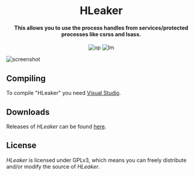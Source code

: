 <h1 align="center">
  <br>
  HLeaker
  <br>
</h1>
<h4 align="center">This allows you to use the process handles from services/protected processes like csrss and lsass.</h4>

<p align="center">
 <img src="https://img.shields.io/badge/open-source-blue.svg" alt="op">
<img src="https://img.shields.io/aur/license/yaourt.svg" alt="lm">
</p>

![screenshot](http://i.imgur.com/mlLWBSU.png)

## Compiling

To compile "HLeaker" you need [Visual Studio](https://www.visualstudio.com).

## Downloads

Releases of *HLeaker* can be found [here](https://www.unknowncheats.me/forum/anti-cheat-bypass/212113-hleaker.html).

## License

*HLeaker* is licensed under GPLv3, which means you can freely distribute and/or modify the source of *HLeaker*.
